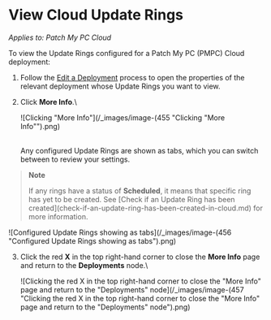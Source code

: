 # View Cloud Update Rings

_Applies to: Patch My PC Cloud_

To view the Update Rings configured for a Patch My PC (PMPC) Cloud deployment:

1. Follow the [Edit a Deployment](../manage-cloud-deployments/edit-a-cloud-deployment.md) process to open the properties of the relevant deployment whose Update Rings you want to view.
2.  Click **More Info**.\\

    ![Clicking "More Info"](/_images/image-(455 "Clicking \"More Info\"").png)

    \
    Any configured Update Rings are shown as tabs, which you can switch between to review your settings.

> **Note**
>
> If any rings have a status of **Scheduled**, it means that specific ring has yet to be created. See \[Check if an Update Ring has been created]\(check-if-an-update-ring-has-been-created-in-cloud.md) for more information.

![Configured Update Rings showing as tabs](/_images/image-(456 "Configured Update Rings showing as tabs").png)

3.  Click the red **X** in the top right-hand corner to close the **More Info** page and return to the **Deployments** node.\\

    ![Clicking the red X  in the top right-hand corner to close the "More Info" page and return to the "Deployments" node](/_images/image-(457 "Clicking the red X  in the top right-hand corner to close the \"More Info\" page and return to the \"Deployments\" node").png)